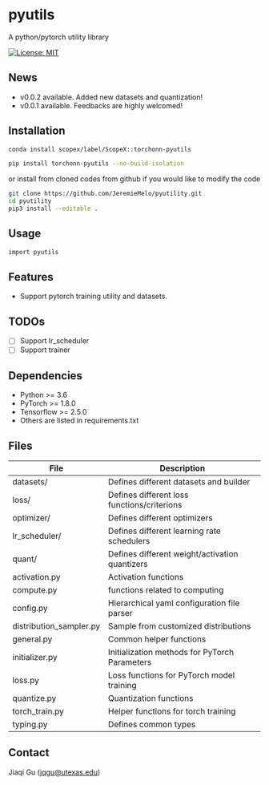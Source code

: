 <!--
 * @Date: 2024-06-16 13:06:59
 * @LastEditors: Jiaqi Gu && jiaqigu@asu.edu
 * @LastEditTime: 2024-06-17 02:43:28
 * @FilePath: /pyutility/README.md
-->
# pyutils
A python/pytorch utility library

[![License: MIT](https://img.shields.io/badge/License-MIT-yellow.svg)](https://opensource.org/licenses/MIT)

## News
- v0.0.2 available. Added new datasets and quantization!
- v0.0.1 available. Feedbacks are highly welcomed!

## Installation
```bash
conda install scopex/label/ScopeX::torchonn-pyutils
```
```bash
pip install torchonn-pyutils --no-build-isolation
```
or install from cloned codes from github if you would like to modify the code
```bash
git clone https://github.com/JeremieMelo/pyutility.git
cd pyutility
pip3 install --editable .
```

## Usage
```bash
import pyutils
```

## Features
- Support pytorch training utility and datasets.

## TODOs
- [ ] Support lr_scheduler
- [ ] Support trainer

## Dependencies
- Python >= 3.6
- PyTorch >= 1.8.0
- Tensorflow >= 2.5.0
- Others are listed in requirements.txt


## Files
| File      | Description |
| ----------- | ----------- |
| datasets/ | Defines different datasets and builder |
| loss/ | Defines different loss functions/criterions |
| optimizer/ | Defines different optimizers |
| lr_scheduler/ | Defines different learning rate schedulers |
| quant/ | Defines different weight/activation quantizers |
| activation.py      | Activation functions |
| compute.py   | functions related to computing |
| config.py   | Hierarchical yaml configuration file parser |
| distribution_sampler.py   | Sample from customized distributions |
| general.py   | Common helper functions |
| initializer.py   | Initialization methods for PyTorch Parameters |
| loss.py   | Loss functions for PyTorch model training |
| quantize.py   | Quantization functions |
| torch_train.py   | Helper functions for torch training |
| typing.py | Defines common types |


## Contact
Jiaqi Gu (jqgu@utexas.edu)
